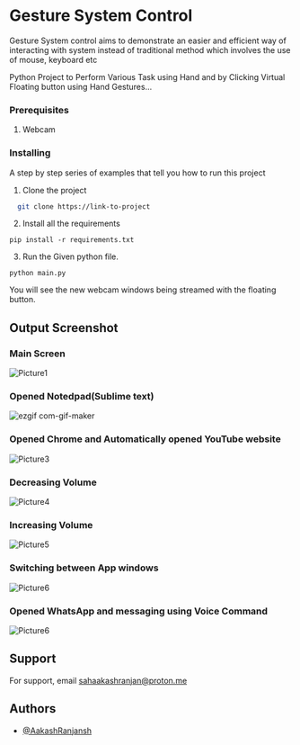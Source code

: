 # Gesture System Control
Gesture System control aims to demonstrate an easier and efficient way of interacting with system instead of traditional method which involves the use of mouse, keyboard etc

Python Project to Perform Various Task using Hand and by Clicking Virtual
Floating button using Hand Gestures...

### Prerequisites

1. Webcam

### Installing

A step by step series of examples that tell you how to run this project

1. Clone the project

```bash
  git clone https://link-to-project
```

2. Install all the requirements

```
pip install -r requirements.txt
```

3. Run the Given python file.
```
python main.py
```

You will see the new webcam windows being streamed with the floating button.

## Output Screenshot

### Main Screen

![Picture1](https://user-images.githubusercontent.com/60313003/186094788-b5c47531-eabd-4ff6-a7d5-2a2116fae8e6.png)

### Opened Notedpad(Sublime text)

![ezgif com-gif-maker](https://user-images.githubusercontent.com/60313003/186093236-9a62b586-be8e-4b00-ae5e-6507f68bac8c.gif)

### Opened Chrome and Automatically opened YouTube website

![Picture3](https://user-images.githubusercontent.com/60313003/186094875-52633b09-3491-4ded-a839-e704847acb98.png)

### Decreasing Volume

![Picture4](https://user-images.githubusercontent.com/60313003/186094924-94c6fc18-222c-44d5-8db4-6c9a2a916b48.png)

### Increasing Volume 

![Picture5](https://user-images.githubusercontent.com/60313003/186094963-098c534b-cbf9-4143-be30-e68d13bd0514.png)

### Switching between App windows

![Picture6](https://user-images.githubusercontent.com/60313003/186095043-07881446-09d1-4322-8d0d-caa1dc999fd5.png)

### Opened WhatsApp and messaging using Voice Command

![Picture6](https://user-images.githubusercontent.com/60313003/186095071-ecbe9f30-f85f-4745-a12c-49fa1efcab04.jpg)

## Support

For support, email sahaakashranjan@proton.me

## Authors

- [@AakashRanjansh](https://github.com/AakashRanjansh)

